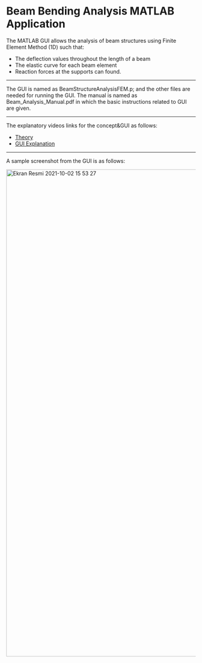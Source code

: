 # Beam Bending Analysis MATLAB Application 

The MATLAB GUI allows the analysis of beam structures using Finite Element Method (1D) such that:
- The deflection values throughout the length of a beam
- The elastic curve for each beam element
- Reaction forces at the supports can found.
  
---  

The GUI is named as BeamStructureAnalysisFEM.p; and the other files are needed for running the GUI. 
The manual is named as Beam_Analysis_Manual.pdf in which the basic instructions related to GUI are given. 

---
The explanatory videos links for the concept&GUI as follows:
- [Theory](https://www.youtube.com/watch?v=hz3vTGlfwCg) 
- [GUI Explanation](https://www.youtube.com/watch?v=m5iXPXOZRUQ)

---
A sample screenshot from the GUI is as follows:

<img width="1292" alt="Ekran Resmi 2021-10-02 15 53 27" src="https://user-images.githubusercontent.com/77242876/135717047-05c70a24-e3f3-4e78-9bfa-f7a9606608a6.png">
